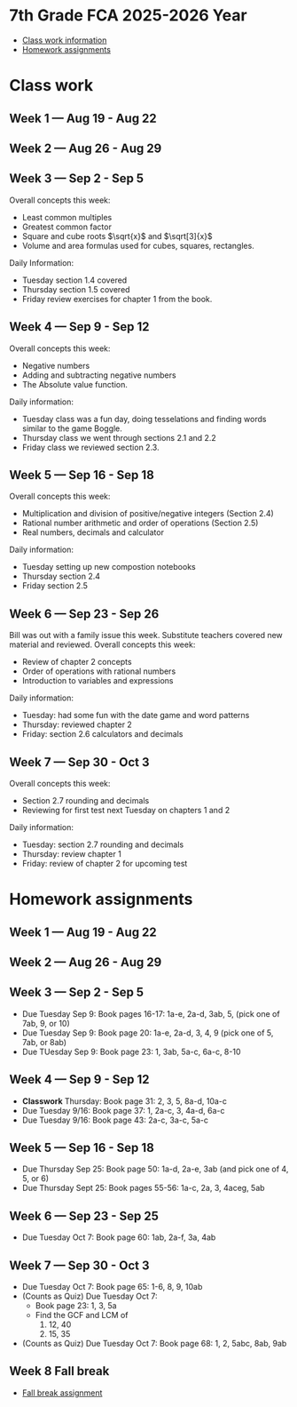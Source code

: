 # 7th Grade FCA 2025-2026 Year

* [Class work information](#class-work)
* [Homework assignments](#homework-assignments)





# Class work
## Week 1 — Aug 19 - Aug 22

## Week 2 — Aug 26 - Aug 29

## Week 3 — Sep 2 - Sep 5
Overall concepts this week:
* Least common multiples
* Greatest common factor
* Square and cube roots $\sqrt{x}$ and $\sqrt[3]{x}$
* Volume and area formulas used for cubes, squares, rectangles.

Daily Information:
* Tuesday section 1.4 covered
* Thursday section 1.5 covered
* Friday review exercises for chapter 1 from the book.

## Week 4 — Sep 9 - Sep 12
Overall concepts this week:
* Negative numbers
* Adding and subtracting negative numbers
* The Absolute value function.

Daily information:
* Tuesday class was a fun day, doing tesselations and finding words similar to the game Boggle.
* Thursday class we went through sections 2.1 and 2.2
* Friday class we reviewed section 2.3.

## Week 5 — Sep 16 - Sep 18
Overall concepts this week:
* Multiplication and division of positive/negative integers (Section 2.4)
* Rational number arithmetic and order of operations (Section 2.5)
* Real numbers, decimals and calculator

Daily information:
* Tuesday setting up new compostion notebooks
* Thursday section 2.4
* Friday section 2.5

## Week 6 — Sep 23 - Sep 26
Bill was out with a family issue this week. Substitute teachers covered new material and reviewed.
Overall concepts this week:
* Review of chapter 2 concepts
* Order of operations with rational numbers
* Introduction to variables and expressions

Daily information:
* Tuesday: had some fun with the date game and word patterns
* Thursday: reviewed chapter 2
* Friday: section 2.6 calculators and decimals

## Week 7 — Sep 30 - Oct 3
Overall concepts this week:
* Section 2.7 rounding and decimals
* Reviewing for first test next Tuesday on chapters 1 and 2

Daily information:
* Tuesday: section 2.7 rounding and decimals
* Thursday: review chapter 1
* Friday: review of chapter 2 for upcoming test


# Homework assignments
## Week 1 — Aug 19 - Aug 22

## Week 2 — Aug 26 - Aug 29

## Week 3 — Sep 2 - Sep 5
* Due Tuesday Sep 9: Book pages 16-17: 1a-e, 2a-d, 3ab, 5, (pick one of 7ab, 9, or 10)
* Due Tuesday Sep 9: Book page 20: 1a-e, 2a-d, 3, 4, 9 (pick one of 5, 7ab, or 8ab)
* Due TUesday Sep 9: Book page 23: 1, 3ab, 5a-c, 6a-c, 8-10

## Week 4 — Sep 9 - Sep 12

* **Classwork** Thursday:  Book page 31: 2, 3, 5, 8a-d, 10a-c
* Due Tuesday 9/16: Book page 37: 1, 2a-c, 3, 4a-d, 6a-c
* Due Tuesday 9/16: Book page 43: 2a-c, 3a-c, 5a-c

## Week 5 — Sep 16 - Sep 18
* Due Thursday Sep 25: Book page 50: 1a-d, 2a-e, 3ab (and pick one of 4, 5, or 6)
* Due Thursday Sept 25: Book pages 55-56: 1a-c, 2a, 3, 4aceg, 5ab

## Week 6 — Sep 23 - Sep 25
* Due Tuesday Oct 7: Book page 60: 1ab, 2a-f, 3a, 4ab

## Week 7 — Sep 30 - Oct 3
* Due Tuesday Oct 7: Book page 65: 1-6, 8, 9, 10ab
* (Counts as Quiz) Due Tuesday Oct 7: 
  * Book page 23: 1, 3, 5a
  * Find the GCF and LCM of
    1. 12, 40
    2. 15, 35
* (Counts as Quiz) Due Tuesday Oct 7: Book page 68: 1, 2, 5abc, 8ab, 9ab

## Week 8 Fall break
* [Fall break assignment](fall-break.md)

<!-- * Due Thursday Sept 25: Book page 60: 1ab, 2a-f, 3a, 4ab -->